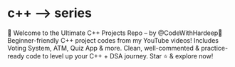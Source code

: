 #  c++ --> series
🚀 Welcome to the Ultimate C++ Projects Repo – by @CodeWithHardeep🚀 Beginner-friendly C++ project codes from my YouTube videos! Includes Voting System, ATM, Quiz App &amp; more. Clean, well-commented &amp; practice-ready code to level up your C++ + DSA journey. Star ⭐ &amp; explore now!
